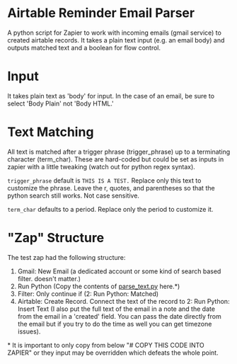 # Airtable Reminder Email Parser
A python script for Zapier to work with incoming emails (gmail service) to
created airtable records. It takes a plain text input (e.g. an email body) and
outputs matched text and a boolean for flow control.

# Input
It takes plain text as 'body' for input. In the case of an email, be sure to
select 'Body Plain' not 'Body HTML.'

# Text Matching
All text is matched after a trigger phrase (trigger\_phrase) up to a
terminating character (term\_char). These are hard-coded but could be
set as inputs in zapier with a little tweaking (watch out for python regex
syntax).

`trigger_phrase` default is `THIS IS A TEST.` Replace only this text to
customize the phrase. Leave the r, quotes, and parentheses so that the python
search still works. Not case sensitive.

`term_char` defaults to a period. Replace only the period to customize it.

# "Zap" Structure
The test zap had the following structure:
1. Gmail: New Email (a dedicated account or some kind of search based filter.
   doesn't matter.)
2. Run Python (Copy the contents of [parse_text.py](parse_text.py) here.\*)
3. Filter: Only continue if (2: Run Python: Matched)
4. Airtable: Create Record. Connect the text of the record to 
2: Run Python: Insert Text (I also put the full text of the email in a note
and the date from the email in a 'created' field. You can pass the date
directly from the email but if you try to do the time as well you can get
timezone issues).

\* It is important to only copy from below "# COPY THIS CODE INTO ZAPIER" or
they input may be overridden which defeats the whole point.
